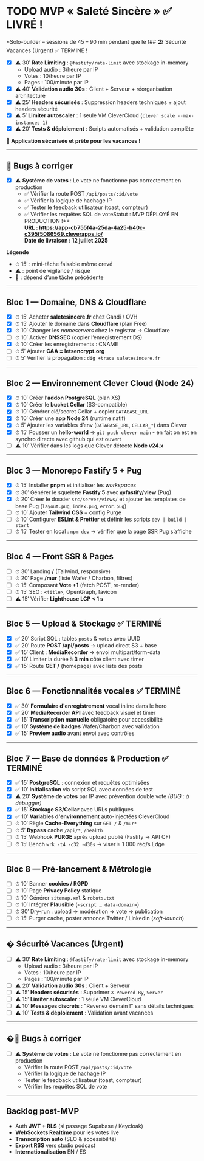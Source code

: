 # TODO MVP « Saleté Sincère » ✅ LIVRÉ !
*Solo-builder – sessions de 45 – 90 min pendant que le f## 🏖️ Sécurité Vacances (Urgent) ✅ TERMINÉ !
- [x] ⚠️ 30′ **Rate Limiting** : `@fastify/rate-limit` avec stockage in-memory
  - Upload audio : 3/heure par IP
  - Votes : 10/heure par IP  
  - Pages : 100/minute par IP
- [x] ⚠️ 40′ **Validation audio 30s** : Client + Serveur + réorganisation architecture
- [x] ⚠️ 25′ **Headers sécurisés** : Suppression headers techniques + ajout headers sécurité
- [x] ⚠️ 5′ **Limiter autoscaler** : 1 seule VM CleverCloud (`clever scale --max-instances 1`)
- [x] ⚠️ 20′ **Tests & déploiement** : Scripts automatisés + validation complète

**🎉 Application sécurisée et prête pour les vacances !**

---

## 🐛 Bugs à corriger
- [x] ⚠️ **Système de votes** : Le vote ne fonctionne pas correctement en production
  - ✅ Vérifier la route POST `/api/posts/:id/vote`
  - ✅ Vérifier la logique de hachage IP
  - ✅ Tester le feedback utilisateur (toast, compteur)
  - ✅ Vérifier les requêtes SQL de voteStatut : MVP DÉPLOYÉ EN PRODUCTION !**  
**URL : https://app-cb755f4a-25da-4a25-b40c-c395f5086569.cleverapps.io/**  
**Date de livraison : 12 juillet 2025**

**Légende**  
- ⏱ 15′ : mini-tâche faisable même crevé  
- ⚠︎ : point de vigilance / risque  
- 🔄 : dépend d’une tâche précédente  

---

## Bloc 1 — Domaine, DNS & Cloudflare
- [x] ⏱ 15′ Acheter **saletesincere.fr** chez Gandi / OVH  
- [x] ⏱ 15′ Ajouter le domaine dans **Cloudflare** (plan Free)  
- [x] ⏱ 10′ Changer les *nameservers* chez le registrar → Cloudflare  
- [ ] ⏱ 10′ Activer **DNSSEC** (copier l’enregistrement DS)  
- [x] ⏱ 10′ Créer les enregistrements : CNAME
- [ ] ⏱ 5′ Ajouter **CAA = letsencrypt.org**  
- [ ] ⏱ 5′ Vérifier la propagation : `dig +trace saletesincere.fr`

---

## Bloc 2 — Environnement Clever Cloud (Node 24)
- [x] ⏱ 10′ Créer l’**addon PostgreSQL** (plan XS)  
- [x] ⏱ 10′ Créer le **bucket Cellar** (S3-compatible)  
- [x] ⏱ 10′ Générer clé/secret Cellar + copier `DATABASE_URL`  
- [x] ⏱ 10′ Créer une **app Node 24** (runtime natif)  
- [x] ⏱ 5′ Ajouter les variables d’env (`DATABASE_URL`, `CELLAR_*`) dans Clever  
- [x] ⏱ 15′ Pousser un **hello-world** → `git push clever main`  - en fait on est en synchro directe avec github qui est ouvert
- [ ] ⚠︎ 10′ Vérifier dans les logs que Clever détecte **Node v24.x**

---

## Bloc 3 — Monorepo Fastify 5 + Pug
- [x] ⏱ 15′ Installer **pnpm** et initialiser les *workspaces*  
- [x] ⏱ 30′ Générer le squelette **Fastify 5** avec **@fastify/view** (Pug)  
- [x] ⏱ 20′ Créer le dossier `src/server/views/` et ajouter les templates de base Pug (`layout.pug`, `index.pug`, `error.pug`)  
- [ ] ⏱ 10′ Ajouter **Tailwind CSS** + config Purge  
- [ ] ⏱ 10′ Configurer **ESLint & Prettier** et définir les scripts `dev | build | start`  
- [ ] ⏱ 15′ Tester en local : `npm dev` → vérifier que la page SSR Pug s’affiche  

---

## Bloc 4 — Front SSR & Pages
- [ ] ⏱ 30′ Landing **/** (Tailwind, responsive)  
- [ ] ⏱ 20′ Page **/mur** (liste Wafer / Charbon, filtres)  
- [ ] ⏱ 15′ Composant **Vote +1** (fetch POST, re-render)  
- [ ] ⏱ 15′ SEO : `<title>`, OpenGraph, favicon  
- [ ] ⚠︎ 15′ Vérifier **Lighthouse LCP < 1 s**

---

## Bloc 5 — Upload & Stockage ✅ TERMINÉ
- [x] ✅ 20′ Script SQL : tables `posts` & `votes` avec UUID  
- [x] ✅ 20′ Route **POST /api/posts** → upload direct S3 + base  
- [x] ✅ 15′ Client : **MediaRecorder** → envoi multipart/form-data  
- [x] ✅ 10′ Limiter la durée à **3 min** côté client avec timer  
- [x] ✅ 15′ Route **GET /** (homepage) avec liste des posts

---

## Bloc 6 — Fonctionnalités vocales ✅ TERMINÉ
- [x] ✅ 30′ **Formulaire d'enregistrement** vocal inline dans le hero  
- [x] ✅ 20′ **MediaRecorder API** avec feedback visuel et timer  
- [x] ✅ 15′ **Transcription manuelle** obligatoire pour accessibilité  
- [x] ✅ 10′ **Système de badges** Wafer/Charbon avec validation  
- [x] ✅ 15′ **Preview audio** avant envoi avec contrôles

---

## Bloc 7 — Base de données & Production ✅ TERMINÉ
- [x] ✅ 15′ **PostgreSQL** : connexion et requêtes optimisées  
- [x] ✅ 10′ **Initialisation** via script SQL avec données de test  
- [x] ⚠️ 20′ **Système de votes** par IP avec prévention double vote *(BUG : à débugger)*  
- [x] ✅ 15′ **Stockage S3/Cellar** avec URLs publiques  
- [x] ✅ 10′ **Variables d'environnement** auto-injectées CleverCloud
- [ ] ⏱ 10′ Règle **Cache-Everything** sur `GET /` & `/mur*`  
- [ ] ⏱ 5′ **Bypass** cache `/api/*`, `/health`  
- [ ] ⏱ 15′ Webhook **PURGE** après upload publié (Fastify → API CF)  
- [ ] ⏱ 15′ Bench `wrk -t4 -c32 -d30s` → viser ≥ 1 000 req/s Edge

---

## Bloc 8 — Pré-lancement & Métrologie
- [ ] ⏱ 10′ Banner **cookies / RGPD**  
- [ ] ⏱ 10′ Page **Privacy Policy** statique  
- [ ] ⏱ 10′ Générer `sitemap.xml` & `robots.txt`  
- [ ] ⏱ 10′ Intégrer **Plausible** (`<script … data-domain=`)  
- [ ] ⏱ 30′ Dry-run : upload ⇒ modération ⇒ vote ⇒ publication  
- [ ] ⏱ 15′ Purger cache, poster annonce Twitter / LinkedIn (*soft-launch*)

---

## �️ Sécurité Vacances (Urgent)
- [ ] ⚠️ 30′ **Rate Limiting** : `@fastify/rate-limit` avec stockage in-memory
  - Upload audio : 3/heure par IP
  - Votes : 10/heure par IP  
  - Pages : 100/minute par IP
- [ ] ⚠️ 20′ **Validation audio 30s** : Client + Serveur
- [ ] ⚠️ 15′ **Headers sécurisés** : Supprimer `X-Powered-By`, `Server`
- [ ] ⚠️ 15′ **Limiter autoscaler** : 1 seule VM CleverCloud
- [ ] ⚠️ 10′ **Messages discrets** : "Revenez demain !" sans détails techniques
- [ ] ⚠️ 10′ **Tests & déploiement** : Validation avant vacances

---

## �🐛 Bugs à corriger
- [ ] ⚠️ **Système de votes** : Le vote ne fonctionne pas correctement en production
  - Vérifier la route POST `/api/posts/:id/vote`
  - Vérifier la logique de hachage IP
  - Tester le feedback utilisateur (toast, compteur)
  - Vérifier les requêtes SQL de vote

---

## Backlog post-MVP
- Auth **JWT + RLS** (si passage Supabase / Keycloak)  
- **WebSockets Realtime** pour les votes live  
- **Transcription auto** (SEO & accessibilité)  
- **Export RSS** vers studio podcast  
- **Internationalisation** EN / ES  
